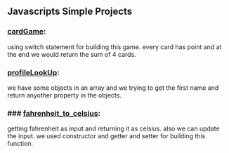 ## Javascripts Simple Projects

### <a href="https://github.com/ElahiAli/JavaScript-Simple-Projects/blob/master/cardGame.js">cardGame</a>:
using switch statement for building this game.
every card has point and at the end we would return the sum of 4 cards.
### <a href="https://github.com/ElahiAli/JavaScript-Simple-Projects/blob/master/profileLookup.js">profileLookUp</a>:
we have some objects in an array and we trying to get the first name and
return anyother property in the objects.
### ### <a href="https://github.com/ElahiAli/JavaScript-Simple-Projects/blob/master/fahrenheit_to_celsius.js">fahrenheit_to_celsius</a>:
getting fahrenheit as input and returning it as celsius.
also we can update the input.
we used constructor and getter and setter for building this function.

